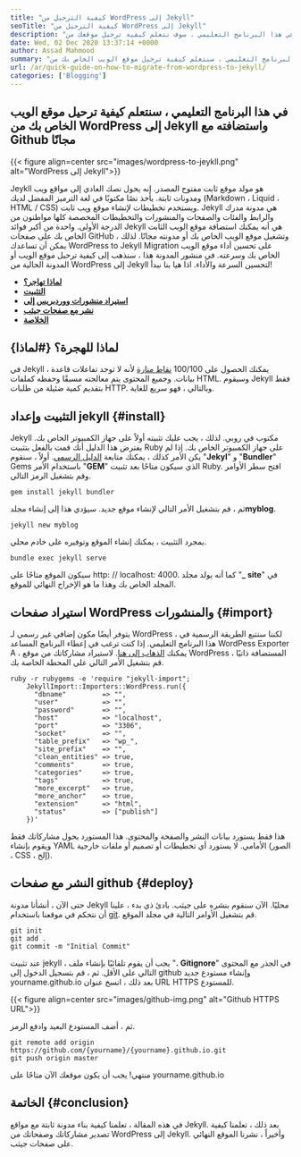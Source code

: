 ```yaml
---
title: "كيفية الترحيل من WordPress إلى Jekyll" 
seoTitle: "كيفية الترحيل من WordPress إلى Jekyll" 
description: "في هذا البرنامج التعليمي ، سوف نتعلم كيفية ترحيل موقعك من WordPress إلى Jekyll في خطوات سريعة وسهلة. هيا بنا نبدأ!" 
date: Wed, 02 Dec 2020 13:37:14 +0000
author: Assad Mahmood
summary: "في هذا البرنامج التعليمي ، سنتعلم كيفية ترحيل موقع الويب الخاص بك من WordPress إلى Jekyll واستضافته مع Github مجانًا" 
url: /ar/quick-guide-on-how-to-migrate-from-wordpress-to-jekyll/
categories: ['Blogging']
---
```


## في هذا البرنامج التعليمي ، سنتعلم كيفية ترحيل موقع الويب الخاص بك من WordPress إلى Jekyll واستضافته مع Github مجانًا

{{< figure align=center src="images/wordpress-to-jeykll.png" alt="WordPress إلى Jekyll">}}

Jeykll هو مولد موقع ثابت مفتوح المصدر. إنه يحول نصك العادي إلى مواقع ويب ومدونات ثابتة. يأخذ نصًا مكتوبًا في لغة الترميز المفضل لديك (Markdown ، Liquid ، HTML / CSS) ويستخدم تخطيطات لإنشاء موقع ويب ثابت. Jekyll هي مدونة مدرك والرابط والفئات والصفحات والمنشورات والتخطيطات المخصصة كلها مواطنون من الدرجة الأولى. واحدة من أكبر فوائد Jekyll هي أنه يمكنك استضافة موقع الويب الثابت الخاص بك على صفحات GitHub وتشغيل موقع الويب الخاص بك أو مدونته مجانًا. لذلك ، يمكن أن تساعدك WordPress to Jekyll Migration على تحسين أداء موقع الويب الخاص بك وسرعته.
في منشور المدونة هذا ، سنذهب إلى كيفية ترحيل موقع الويب أو المدونة الحالية من WordPress إلى Jekyll لتحسين السرعة والأداء. اذا هيا بنا نبدأ!
* **[لماذا تهاجر؟][1]**
* **[التثبيت][2]**
* **[استيراد منشورات ووردبريس إلى][3]**
* **[نشر مع صفحات جيثب][4]**
* **[الخلاصة][5]**

## لماذا للهجرة؟   {#لماذا}
في Jekyll ، يمكنك الحصول على 100/100 [نقاط منارة][6] لأنه لا توجد تفاعلات قاعدة بيانات. وجميع المحتوى يتم معالجته مسبقًا وحفظه كملفات HTML. وسيقوم Jekyll فقط بتقديم كمية ضئيلة من طلبات HTTP. وبالتالي ، فهو سريع للغاية.

## التثبيت وإعداد jekyll   {#install}
Jekyll مكتوب في روبي. لذلك ، يجب عليك تثبيته أولاً على جهاز الكمبيوتر الخاص بك. يفترض هذا الدليل أنك قمت بالفعل بتثبيت Ruby على جهاز الكمبيوتر الخاص بك. إذا لم يكن الأمر كذلك ، يمكنك متابعة [الدليل الرسمي][7].
أولاً ، سنقوم "**Jekyl**" و "**Bundler**" Gems باستخدام الأمر "**GEM**" الذي سيكون متاحًا بعد تثبيت Ruby. افتح سطر الأوامر وقم بتشغيل الرمز التالي.
```
gem install jekyll bundler
```
ثم ، قم بتشغيل الأمر التالي لإنشاء موقع جديد. سيؤدي هذا إلى إنشاء مجلد**myblog**.
```
jekyll new myblog
```
بمجرد التثبيت ، يمكنك إنشاء الموقع وتوفيره على خادم محلي.
```
bundle exec jekyll serve
```
سيكون الموقع متاحًا على http: // localhost: 4000. كما أنه يولد مجلد "**_ site**" في المجلد الخاص بك وهذا ما هو الإخراج النهائي للموقع.

## استيراد صفحات WordPress والمنشورات   {#import}
يتوفر أيضًا مكون إضافي غير رسمي لـ WordPress ، لكننا سنتبع الطريقة الرسمية في هذا البرنامج التعليمي. إذا كنت ترغب في إعطاء البرنامج المساعد WordPess Exporter A ، يمكنك [الذهاب إلى هنا][8].
لاستيراد مشاركاتك من موقع WordPress المستضافة ذاتيًا ، قم بتشغيل الأمر التالي على المحطة الخاصة بك.
```
ruby -r rubygems -e 'require "jekyll-import";
    JekyllImport::Importers::WordPress.run({
      "dbname"         => "",
      "user"           => "",
      "password"       => "",
      "host"           => "localhost",
      "port"           => "3306",
      "socket"         => "",
      "table_prefix"   => "wp_",
      "site_prefix"    => "",
      "clean_entities" => true,
      "comments"       => true,
      "categories"     => true,
      "tags"           => true,
      "more_excerpt"   => true,
      "more_anchor"    => true,
      "extension"      => "html",
      "status"         => ["publish"]
    })'
```
هذا فقط يستورد بيانات النشر والصفحة والمحتوى. هذا المستورد يحول مشاركاتك فقط ويقوم بإنشاء YAML الأمامي. لا يستورد أي تخطيطات أو تصميم أو ملفات خارجية (الصور ، CSS ، إلخ).

## **النشر مع صفحات github** {#deploy}
حتى الآن ، أنشأنا مدونة Jekyll محليًا. الآن سنقوم بنشره على جيثب. بادئ ذي بدء ، علينا أن نتحكم في موقعنا باستخدام [git][9]. قم بتشغيل الأوامر التالية في مجلد الموقع.
```
git init
git add .
git commit -m "Initial Commit"
```
عند تثبيت jekyll ، يجب أن يقوم تلقائيًا بإنشاء ملف "**. Gitignore**" في الجذر مع المحتوى التالي على الأقل.
ثم ، قم بتسجيل الدخول إلى github وإنشاء مستودع جديد yourname.github.io
بعد ذلك ، انسخ عنوان URL HTTPS للمستودع.

{{< figure align=center src="images/github-img.png" alt="Github HTTPS URL">}}

ثم ، أضف المستودع البعيد وادفع الرمز.
```
git remote add origin https://github.com/{yourname}/{yourname}.github.io.git
git push origin master
```
منتهي! يجب أن يكون موقعك الآن متاحًا على yourname.github.io

## الخاتمة   {#conclusion}
في هذه المقالة ، تعلمنا كيفية بناء مدونة ثابتة مع مواقع Jekyll. بعد ذلك ، تعلمنا كيفية تصدير مشاركاتك وصفحاتك من WordPress إلى Jekyll. وأخيراً ، نشرنا الموقع النهائي على صفحات جيثب.

  
[1]: #why
[2]: #install
[3]: #import
[4]: #deploy
[5]: #conclusion
[6]: https://web.dev/performance-scoring/
[7]: https://www.ruby-lang.org/en/documentation/installation/
[8]: https://wordpress.org/plugins/jekyll-exporter/
[9]: https://git-scm.com/
